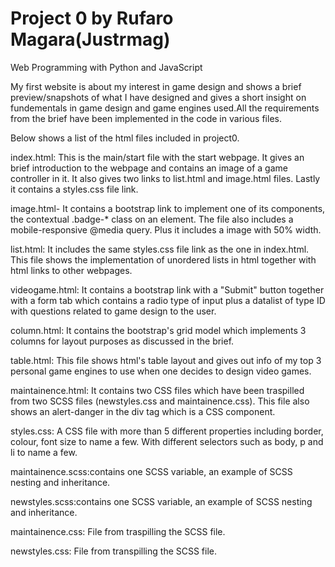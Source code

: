 # Project 0 by Rufaro Magara(Justrmag)

Web Programming with Python and JavaScript

My first website is about my interest in game design and shows a brief preview/snapshots of what I have designed and gives a short insight on fundementals in game design and game engines used.All the requirements from the brief have been implemented in the code in various files.

Below shows a list of the html files included in project0.

index.html: This is the main/start file with the start webpage. It gives an brief introduction to the webpage and contains an image of a game controller in it. It also gives two links to list.html and image.html files. Lastly it contains a styles.css file link.

image.html- It contains a bootstrap link to implement one of its components, the contextual .badge-* class on an <a> element. The file also includes a mobile-responsive @media query. Plus it includes a image with 50% width.

list.html: It includes the same styles.css file link as the one in index.html. This file shows the implementation of unordered lists in html together with html links to other webpages.

videogame.html: It contains a bootstrap link with a "Submit" button together with a form tab which contains a radio type of input plus a datalist of type ID with questions related to game design to the user.

column.html: It contains the bootstrap's grid model which implements 3 columns for layout purposes as discussed in the brief.

table.html: This file shows html's table layout and gives out info of my top 3 personal game engines to use when one decides to design video games.

maintainence.html: It contains two CSS files which have been traspilled from two SCSS files (newstyles.css and maintainence.css). This file also shows an alert-danger in the div tag which is a CSS component.

styles.css: A CSS file with more than 5 different properties including border, colour, font size to name a few. With different selectors such as body, p and li to name a few.

maintainence.scss:contains one SCSS variable, an example of SCSS nesting and inheritance.

newstyles.scss:contains one SCSS variable, an example of SCSS nesting and inheritance.

maintainence.css: File from traspilling the SCSS file.

newstyles.css: File from transpilling the SCSS file.




